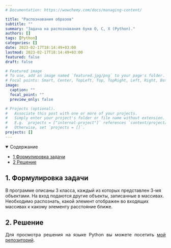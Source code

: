 ```yaml
---
# Documentation: https://wowchemy.com/docs/managing-content/

title: "Распознавания образов"
subtitle: ""
summary: "Задача на распознавания букв О, С, Х (Python)."
authors: []
tags: [Python]
categories: []
date: 2023-02-17T18:14:49+03:00
lastmod: 2023-02-17T18:14:49+03:00
featured: false
draft: false

# Featured image
# To use, add an image named `featured.jpg/png` to your page's folder.
# Focal points: Smart, Center, TopLeft, Top, TopRight, Left, Right, BottomLeft, Bottom, BottomRight.
image:
  caption: ""
  focal_point: ""
  preview_only: false

# Projects (optional).
#   Associate this post with one or more of your projects.
#   Simply enter your project's folder or file name without extension.
#   E.g. `projects = ["internal-project"]` references `content/project/deep-learning/index.md`.
#   Otherwise, set `projects = []`.
projects: []
---
```



<details class="toc-inpage d-print-none  " open="">
<summary class="font-weight-bold">Содержание</summary>
<nav id="TableOfContents" class="nav flex-column">
<ul>
<li class="nav-item"><a href="#problem" class="nav-link"><span class="section-num">1</span> Формулировка задачи</a></li>
<li class="nav-item"><a href="#solution" class="nav-link"><span class="section-num">2</span> Решение </a></li>
</ul>
</nav>
</details>


<h2 id='problem'><span class="section-num"><b>1</span>. Формулировка задачи</b></h2>
<p>В программе описаны 3 класса, каждый из которых представлен 3-мя объектами. На вход подаются другие объекты, записанные в массивах. Необходимо распознать, какой элемент отображен во входящих массивах к какому элементу расстояние ближе.</p>

<h2 id='solution'><span class="section-num"><b>2</span>. Решение</b></h2>
<p align="justify">Для просмотра решения на языке Python вы можете посетить <a href="https://github.com/Jexari/intelligent-systems" target = "_blank">мой репозиторий</a>.</p>
